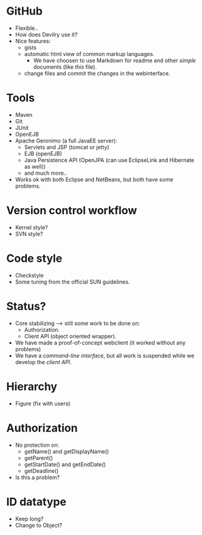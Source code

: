 # GitHub #

- Flexible..
- How does Devilry use it?
- Nice features:
	- gists
	- automatic html view of common markup languages.
		- We have choosen to use Markdown for readme and other *simple*
		  documents (like *this* file).
	- change files and commit the changes in the webinterface.


# Tools #


- Maven
- Git
- JUnit
- OpenEJB
- Apache Geronimo (a full JavaEE server):
	- Servlets and JSP (tomcat or jetty)
	- EJB (openEJB)
	- Java Persistence API (OpenJPA (can use EclipseLink and Hibernate as well))
	- and much more..
- Works ok with both Eclipse and NetBeans, but both have some problems.


# Version control workflow #


- Kernel style?
- SVN style?


# Code style #

- Checkstyle
- Some tuning from the official SUN guidelines.


# Status? #

- Core stabilizing --> still some work to be done on:
	- Authorization.
	- Client API (object oriented wrapper).
- We have made a proof-of-concept webclient (it worked without any problems)
- We have a *command-line interface*, but all work is suspended while we develop 
  the *client API*.


# Hierarchy #


- Figure (fix with users)


# Authorization #

- No protection on:
    - getName() and getDisplayName()
    - getParent()
    - getStartDate() and getEndDate()
    - getDeadline()
- Is this a problem?


# ID datatype #

- Keep long?
- Change to Object?
